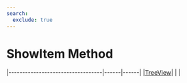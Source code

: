 ```yaml
---
search:
  exclude: true
---
```


<h1 class="heading"><span class="name">ShowItem Method</span></h1>

|----------------------------------|------|------|
|[TreeView](../objects/treeview.md)|&nbsp;|&nbsp;|
